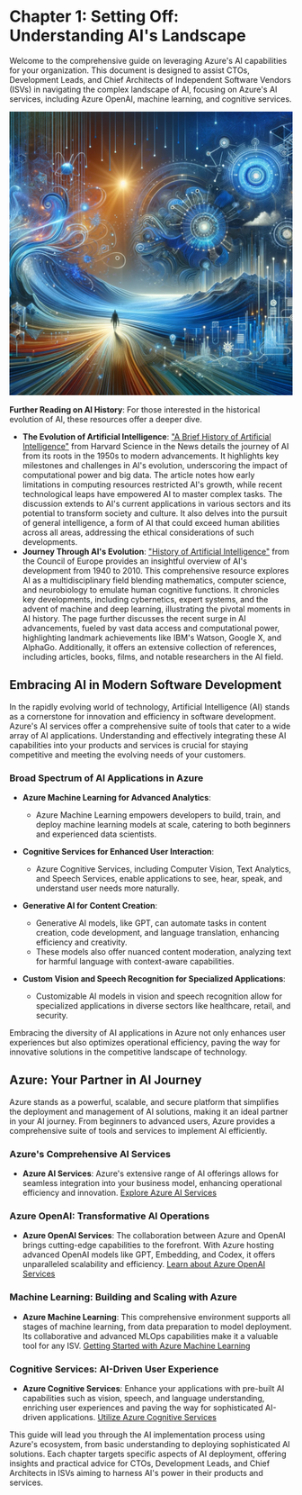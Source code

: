 # Chapter 1: Setting Off: Understanding AI's Landscape

Welcome to the comprehensive guide on leveraging Azure's AI capabilities for your organization. This document is designed to assist CTOs, Development Leads, and Chief Architects of Independent Software Vendors (ISVs) in navigating the complex landscape of AI, focusing on Azure's AI services, including Azure OpenAI, machine learning, and cognitive services.

![Taking the first step](./../media/chapter1.png)

**Further Reading on AI History**: For those interested in the historical evolution of AI, these resources offer a deeper dive.

- **The Evolution of Artificial Intelligence**: ["A Brief History of Artificial Intelligence"](https://sitn.hms.harvard.edu/flash/2017/history-artificial-intelligence/) from Harvard Science in the News details the journey of AI from its roots in the 1950s to modern advancements. It highlights key milestones and challenges in AI's evolution, underscoring the impact of computational power and big data. The article notes how early limitations in computing resources restricted AI's growth, while recent technological leaps have empowered AI to master complex tasks. The discussion extends to AI's current applications in various sectors and its potential to transform society and culture. It also delves into the pursuit of general intelligence, a form of AI that could exceed human abilities across all areas, addressing the ethical considerations of such developments.
- **Journey Through AI's Evolution**: ["History of Artificial Intelligence"](https://www.coe.int/en/web/artificial-intelligence/history-of-ai) from the Council of Europe provides an insightful overview of AI's development from 1940 to 2010. This comprehensive resource explores AI as a multidisciplinary field blending mathematics, computer science, and neurobiology to emulate human cognitive functions. It chronicles key developments, including cybernetics, expert systems, and the advent of machine and deep learning, illustrating the pivotal moments in AI history. The page further discusses the recent surge in AI advancements, fueled by vast data access and computational power, highlighting landmark achievements like IBM's Watson, Google X, and AlphaGo. Additionally, it offers an extensive collection of references, including articles, books, films, and notable researchers in the AI field.

## Embracing AI in Modern Software Development

In the rapidly evolving world of technology, Artificial Intelligence (AI) stands as a cornerstone for innovation and efficiency in software development. Azure's AI services offer a comprehensive suite of tools that cater to a wide array of AI applications. Understanding and effectively integrating these AI capabilities into your products and services is crucial for staying competitive and meeting the evolving needs of your customers.

### Broad Spectrum of AI Applications in Azure

- **Azure Machine Learning for Advanced Analytics**:
  - Azure Machine Learning empowers developers to build, train, and deploy machine learning models at scale, catering to both beginners and experienced data scientists.

- **Cognitive Services for Enhanced User Interaction**:
  - Azure Cognitive Services, including Computer Vision, Text Analytics, and Speech Services, enable applications to see, hear, speak, and understand user needs more naturally.

- **Generative AI for Content Creation**:
  - Generative AI models, like GPT, can automate tasks in content creation, code development, and language translation, enhancing efficiency and creativity.
  - These models also offer nuanced content moderation, analyzing text for harmful language with context-aware capabilities.

- **Custom Vision and Speech Recognition for Specialized Applications**:
  - Customizable AI models in vision and speech recognition allow for specialized applications in diverse sectors like healthcare, retail, and security.

Embracing the diversity of AI applications in Azure not only enhances user experiences but also optimizes operational efficiency, paving the way for innovative solutions in the competitive landscape of technology.

## Azure: Your Partner in AI Journey

Azure stands as a powerful, scalable, and secure platform that simplifies the deployment and management of AI solutions, making it an ideal partner in your AI journey. From beginners to advanced users, Azure provides a comprehensive suite of tools and services to implement AI efficiently.

### Azure's Comprehensive AI Services

- **Azure AI Services**: Azure's extensive range of AI offerings allows for seamless integration into your business model, enhancing operational efficiency and innovation. [Explore Azure AI Services](https://docs.microsoft.com/en-us/azure/ai/)

### Azure OpenAI: Transformative AI Operations

- **Azure OpenAI Services**: The collaboration between Azure and OpenAI brings cutting-edge capabilities to the forefront. With Azure hosting advanced OpenAI models like GPT, Embedding, and Codex, it offers unparalleled scalability and efficiency. [Learn about Azure OpenAI Services](https://azure.microsoft.com/en-us/services/openai/)

### Machine Learning: Building and Scaling with Azure

- **Azure Machine Learning**: This comprehensive environment supports all stages of machine learning, from data preparation to model deployment. Its collaborative and advanced MLOps capabilities make it a valuable tool for any ISV. [Getting Started with Azure Machine Learning](https://docs.microsoft.com/en-us/azure/machine-learning/)

### Cognitive Services: AI-Driven User Experience

- **Azure Cognitive Services**: Enhance your applications with pre-built AI capabilities such as vision, speech, and language understanding, enriching user experiences and paving the way for sophisticated AI-driven applications. [Utilize Azure Cognitive Services](https://docs.microsoft.com/en-us/azure/cognitive-services/)

This guide will lead you through the AI implementation process using Azure's ecosystem, from basic understanding to deploying sophisticated AI solutions. Each chapter targets specific aspects of AI deployment, offering insights and practical advice for CTOs, Development Leads, and Chief Architects in ISVs aiming to harness AI's power in their products and services.
